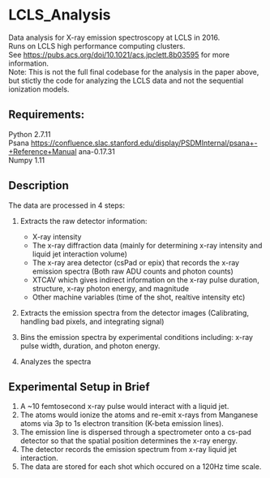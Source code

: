# LCLS_Analysis
Data analysis for X-ray emission spectroscopy at LCLS in 2016.  
Runs on LCLS high performance computing clusters.  
See https://pubs.acs.org/doi/10.1021/acs.jpclett.8b03595 for more information.  
Note: This is not the full final codebase for the analysis in the paper above, but stictly the code for analyzing the LCLS data and not the sequential ionization models.  
  
## Requirements:
Python 2.7.11  
Psana https://confluence.slac.stanford.edu/display/PSDMInternal/psana+-+Reference+Manual ana-0.17.31  
Numpy 1.11  

## Description  
The data are processed in 4 steps:  
1. Extracts the raw detector information:
   - X-ray intensity  
   - The x-ray diffraction data (mainly for determining x-ray intensity and liquid jet interaction volume)  
   - The x-ray area detector (csPad or epix) that records the x-ray emission spectra (Both raw ADU counts and photon counts) 
   - XTCAV which gives indirect information on the x-ray pulse duration, structure, x-ray photon energy, and magnitude  
   - Other machine variables (time of the shot, realtive intensity etc)  
    
2. Extracts the emission spectra from the detector images (Calibrating, handling bad pixels, and integrating signal)

3. Bins the emission spectra by experimental conditions including: x-ray pulse width, duration, and photon energy.

4. Analyzes the spectra

## Experimental Setup in Brief
1. A ~10 femtosecond x-ray pulse would interact with a liquid jet.  
2. The atoms would ionize the atoms and re-emit x-rays from Manganese atoms via 3p to 1s electron transition (K-beta emission lines).  
3. The emission line is dispersed through a spectrometer onto a cs-pad detector so that the spatial position determines the x-ray energy.  
4. The detector records the emission spectrum from x-ray liquid jet interaction.   
5. The data are stored for each shot which occured on a 120Hz time scale.  
